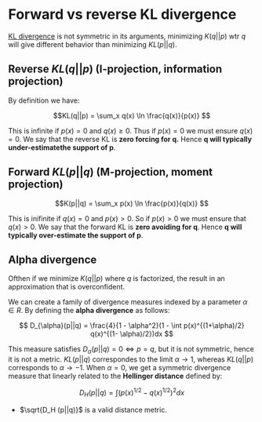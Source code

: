 # Forward vs reverse KL divergence

[KL divergence](kl_divergence.md) is not symmetric in its arguments, minimizing $K(q||p)$ wtr $q$ will give different behavior than minimizing $KL(p||q)$.

## Reverse $KL(q||p)$  (I-projection, information projection)

By definition we have:

$$KL(q||p) = \sum_x q(x) \ln \frac{q(x)}{p(x)} $$

This is infinite if $p(x) = 0$ and $q(x) \ge 0$. Thus if $p(x) = 0$ we must ensure $q(x) = 0$. We say that the reverse KL is **zero forcing for q.**  Hence **q will typically under-estimatethe support of p**.

## Forward $KL(p||q)$ (M-projection, moment projection) 


$$K(p||q) = \sum_x p(x) \ln \frac{p(x)}{q(x)} $$

This is inifinite if $q(x) = 0$ and $p(x) > 0$. So if $p(x) > 0$ we must ensure that $q(x) > 0$. We say that the forward KL is **zero avoiding for q**. Hence **q will typically over-estimate the support of p**.

## Alpha divergence

Ofthen if we minimize $K(q||p)$ where $q$ is factorized, the result in an approximation that is overconfident. 

We can create a family of divergence measures indexed by a parameter $\alpha \in R$. By defining the **alpha divergence** as follows:

$$
D_{\alpha}(p||q) = \frac{4}{1 - \alpha^2}(1 - \int p(x)^{(1+\alpha)/2} q(x)^{(1- \alpha)/2})dx
$$

This measure satisfies $D_{\alpha}(p||q) = 0 \iff p = q$, but it is not symmetric, hence it is not a metric. $KL(p||q)$ correspondes to the limit $\alpha \rightarrow 1$, whereas $KL(q||p)$ corresponds to $\alpha \rightarrow -1$. When $\alpha = 0$, we get a symmetric divergence measure that linearly related to the **Hellinger distance** defined by:

$$
D_H (p||q) = \int (p(x)^{1/2} - q(x)^{1/2})^2 dx
$$

* $\sqrt{D_H (p||q)}$ is a valid distance metric. 

